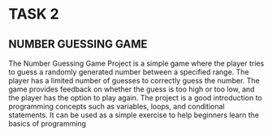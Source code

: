 # TASK 2
## NUMBER GUESSING GAME
The Number Guessing Game Project is a simple game where the player tries to guess a randomly generated number between a specified range. The player has a limited number of guesses to correctly guess the number. The game provides feedback on whether the guess is too high or too low, and the player has the option to play again. The project is a good introduction to programming concepts such as variables, loops, and conditional statements. It can be used as a simple exercise to help beginners learn the basics of programming
